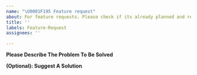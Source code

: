 ```yaml
---
name: "\U0001F195 Feature request"
about: For feature requests. Please check if its already planned and read CONTRIBUTING
title: ''
labels: Feature-Request
assignees: ''

---
```


**Please Describe The Problem To Be Solved**
<!-- A concise description of the problem to be addressed by this feature request. Please be clear what parts of the problem are considered to be in-scope and out-of-scope. -->

**(Optional): Suggest A Solution**
<!-- A concise description of your preferred solution. Things to address include:
* Details of the technical implementation
* Tradeoffs made in design decisions
* Caveats and considerations for the future 
Multiple suggestions allowed, Leave comparisons and pro's/con's for the end
-->
